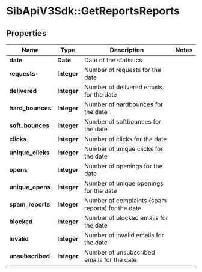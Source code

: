 # SibApiV3Sdk::GetReportsReports

## Properties
Name | Type | Description | Notes
------------ | ------------- | ------------- | -------------
**date** | **Date** | Date of the statistics | 
**requests** | **Integer** | Number of requests for the date | 
**delivered** | **Integer** | Number of delivered emails for the date | 
**hard_bounces** | **Integer** | Number of hardbounces for the date | 
**soft_bounces** | **Integer** | Number of softbounces for the date | 
**clicks** | **Integer** | Number of clicks for the date | 
**unique_clicks** | **Integer** | Number of unique clicks for the date | 
**opens** | **Integer** | Number of openings for the date | 
**unique_opens** | **Integer** | Number of unique openings for the date | 
**spam_reports** | **Integer** | Number of complaints (spam reports) for the date | 
**blocked** | **Integer** | Number of blocked emails for the date | 
**invalid** | **Integer** | Number of invalid emails for the date | 
**unsubscribed** | **Integer** | Number of unsubscribed emails for the date | 


